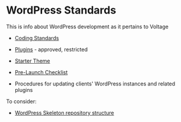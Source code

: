# WordPress Standards

This is info about WordPress development as it pertains to Voltage

- [Coding Standards](../../coding-standards/php/)
- [Plugins](plugins.md) - approved, restricted
- [Starter Theme](https://github.com/voltagead/faraday-cage)
- [Pre-Launch Checklist](pre-launch-checklist.md)

- Procedures for updating clients' WordPress instances and related plugins

To consider:
- [WordPress Skeleton repository structure](https://github.com/markjaquith/WordPress-Skeleton)
